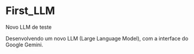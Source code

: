 # First_LLM
Novo LLM de teste

Desenvolvendo um novo LLM (Large Language Model), com a interface do Google Gemini.
